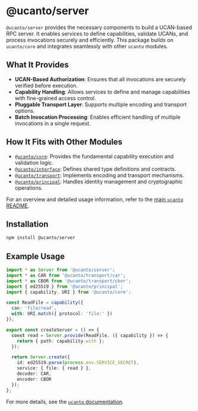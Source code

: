 # @ucanto/server

`@ucanto/server` provides the necessary components to build a UCAN-based RPC server. It enables services to define capabilities, validate UCANs, and process invocations securely and efficiently. This package builds on `ucanto/core` and integrates seamlessly with other `ucanto` modules.

## What It Provides
- **UCAN-Based Authorization**: Ensures that all invocations are securely verified before execution.
- **Capability Handling**: Allows services to define and manage capabilities with fine-grained access control.
- **Pluggable Transport Layer**: Supports multiple encoding and transport options.
- **Batch Invocation Processing**: Enables efficient handling of multiple invocations in a single request.

## How It Fits with Other Modules
- [`@ucanto/core`](../core/README.md): Provides the fundamental capability execution and validation logic.
- [`@ucanto/interface`](../interface/README.md): Defines shared type definitions and contracts.
- [`@ucanto/transport`](../transport/README.md): Implements encoding and transport mechanisms.
- [`@ucanto/principal`](../principal/README.md): Handles identity management and cryptographic operations.

For an overview and detailed usage information, refer to the [main `ucanto` README](../../Readme.md).

## Installation
```sh
npm install @ucanto/server
```

## Example Usage
```ts
import * as Server from '@ucanto/server';
import * as CAR from '@ucanto/transport/car';
import * as CBOR from '@ucanto/transport/cbor';
import { ed25519 } from '@ucanto/principal';
import { capability, URI } from '@ucanto/core';

const ReadFile = capability({
  can: 'file/read',
  with: URI.match({ protocol: 'file:' })
});

export const createServer = () => {
  const read = Server.provide(ReadFile, ({ capability }) => {
    return { path: capability.with };
  });

  return Server.create({
    id: ed25519.parse(process.env.SERVICE_SECRET),
    service: { file: { read } },
    decoder: CAR,
    encoder: CBOR
  });
};
```

For more details, see the [`ucanto` documentation](https://github.com/storacha/ucanto).